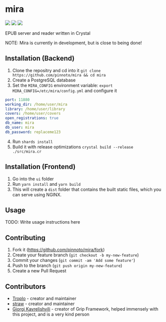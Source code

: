 # mira
<img src="https://img.shields.io/github/license/pinnoto/mira"/> <img src="https://img.shields.io/github/last-commit/pinnoto/mira"/> <img src="https://img.shields.io/badge/Crystal-1.3.0-black"/>

EPUB server and reader written in Crystal

NOTE: Mira is currently in development, but is close to being done!

## Installation (Backend)
1. Clone the repositry and cd into it `git clone https://github.com/pinnoto/mira && cd mira`
2. Create a PostgreSQL database
3. Set the `MIRA_CONFIG` environment variable: `export MIRA_CONFIG=/etc/mira/config.yml` and configure it
```yml
port: 11880
working_dir: /home/user/mira
library: /home/user/library
covers: /home/user/covers
open_registrations: true
db_name: mira
db_user: mira
db_password: replaceme123
```
4. Run `shards install`
5. Build it with release optimizations `crystal build --release ./src/mira.cr`

## Installation (Frontend)
1. Go into the `ui` folder
2. Run `yarn install` and `yarn build`
3. This will create a `dist` folder that contains the built static files, which you can serve using NGINX.

## Usage

TODO: Write usage instructions here

## Contributing

1. Fork it (<https://github.com/pinnoto/mira/fork>)
2. Create your feature branch (`git checkout -b my-new-feature`)
3. Commit your changes (`git commit -am 'Add some feature'`)
4. Push to the branch (`git push origin my-new-feature`)
5. Create a new Pull Request

## Contributors

- [Troplo](https://github.com/Troplo) - creator and maintainer
- [straw](https://github.com/acoolstraw) - creator and maintainer
- [Giorgi Kavrelishvili](https://github.com/grkek) - creator of Grip Framework, helped immensely with this project, and is a very kind person
